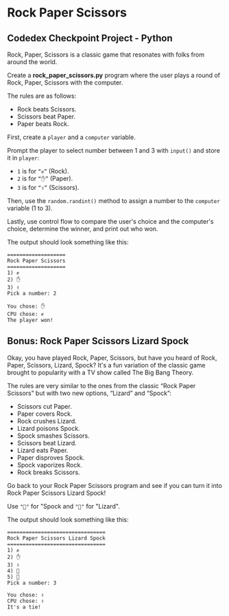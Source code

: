 # Rock Paper Scissors

## Codedex Checkpoint Project - Python

Rock, Paper, Scissors is a classic game that resonates with folks from around the world.

Create a **rock_paper_scissors.py** program where the user plays a round of Rock, Paper, Scissors with the computer.

The rules are as follows:

- Rock beats Scissors.
- Scissors beat Paper.
- Paper beats Rock.

First, create a <code>player</code> and a <code>computer</code> variable.

Prompt the player to select number between 1 and 3 with <code>input()</code> and store it in <code>player</code>:

- <code>1</code> is for <code>“✊”</code> (Rock).
- <code>2</code> is for <code>“✋”</code> (Paper).
- <code>3</code> is for <code>“✌”</code> (Scissors).

Then, use the <code>random.randint()</code> method to assign a number to the <code>computer</code> variable (1 to 3).

Lastly, use control flow to compare the user's choice and the computer's choice, determine the winner, and print out who won.

The output should look something like this:
``` console
===================
Rock Paper Scissors
===================
1) ✊
2) ✋
3) ✌️
Pick a number: 2

You chose: ✋
CPU chose: ✊
The player won!
```

## Bonus: Rock Paper Scissors Lizard Spock

Okay, you have played Rock, Paper, Scissors, but have you heard of Rock, Paper, Scissors, Lizard, Spock? It's a fun variation of the classic game brought to popularity with a TV show called The Big Bang Theory.

The rules are very similar to the ones from the classic “Rock Paper Scissors” but with two new options, “Lizard” and “Spock”:

- Scissors cut Paper.
- Paper covers Rock.
- Rock crushes Lizard.
- Lizard poisons Spock.
- Spock smashes Scissors.
- Scissors beat Lizard.
- Lizard eats Paper.
- Paper disproves Spock.
- Spock vaporizes Rock.
- Rock breaks Scissors.

Go back to your Rock Paper Scissors program and see if you can turn it into Rock Paper Scissors Lizard Spock!

Use <code>"🖖"</code> for "Spock and <code>"🦎"</code> for "Lizard".

The output should look something like this:

``` console
================================
Rock Paper Scissors Lizard Spock
================================
1) ✊
2) ✋
3) ✌️
4) 🦎
5) 🖖
Pick a number: 3

You chose: ✌️
CPU chose: ✌️
It's a tie!
``` 